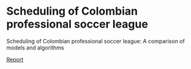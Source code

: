# Scheduling of Colombian professional soccer league

Scheduling of Colombian professional soccer league:
A comparison of models and algorithms

[Report](./reports/research_proposal.pdf)
